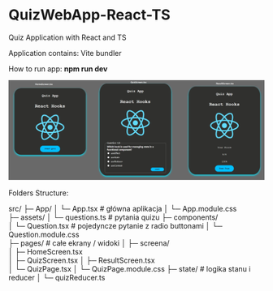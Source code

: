 # QuizWebApp-React-TS
Quiz Application with React and TS

Application contains:
Vite bundler

How to run app: **npm run dev**

![image alt](https://github.com/piot600/QuizWebApp-React-TS/blob/084af5bea32c2ed6b78635f89b123e711cab8fbb/src/assets/QuizAppUI.jpg)

Folders Structure:

src/
 ├─ App/
 │   └─ App.tsx          # główna aplikacja
 │   └─ App.module.css   
 ├─ assets/
 │   └─ questions.ts          # pytania quizu
 ├─ components/               
 │   └─ Question.tsx          # pojedyncze pytanie z radio buttonami
 │   └─ Question.module.css      
 ├─ pages/                    # całe ekrany / widoki
 │   ├─ screena/                    
 │       ├─ HomeScreen.tsx   
 │       ├─ QuizScreen.tsx 
 │       ├─ ResultScreen.tsx     
 │   └─ QuizPage.tsx 
 │   └─ QuizPage.module.css
 ├─ state/                    # logika stanu i reducer
 │   └─ quizReducer.ts

